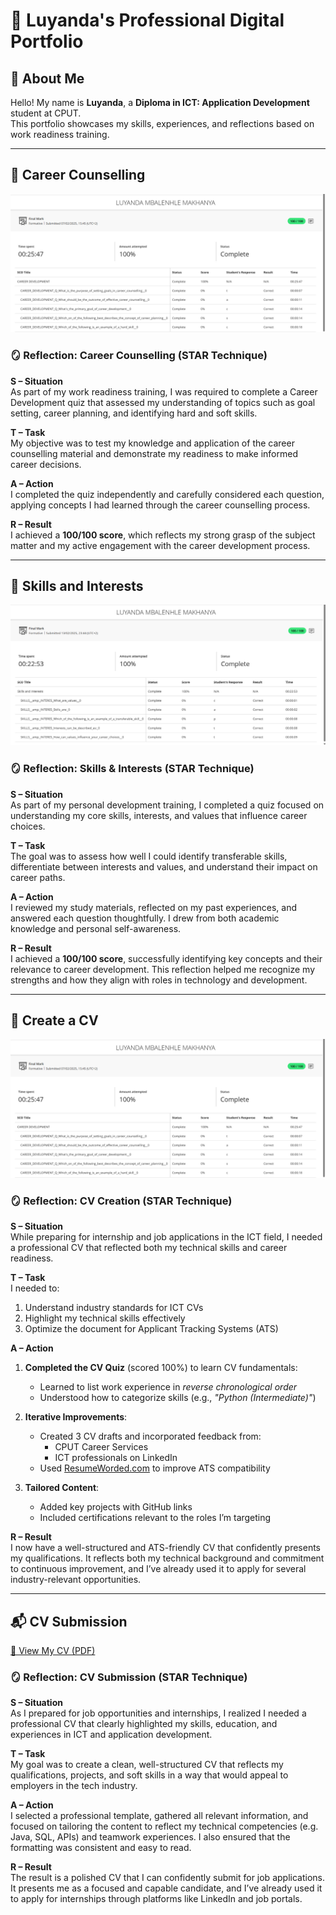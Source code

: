 # 💼 Luyanda's Professional Digital Portfolio

## 👤 About Me  
Hello! My name is **Luyanda**, a **Diploma in ICT: Application Development** student at CPUT.  
This portfolio showcases my skills, experiences, and reflections based on work readiness training.

---

## 🎯 Career Counselling

![Career Counselling Screenshot](https://github.com/LuyandaMbalenhle/Digital-Portfolio/blob/7ae1633069d659711c1b849fe0dc7e95d641458c/careerCounselling.png)

### 🪞 Reflection: Career Counselling (STAR Technique)

**S – Situation**  
As part of my work readiness training, I was required to complete a Career Development quiz that assessed my understanding of topics such as goal setting, career planning, and identifying hard and soft skills.

**T – Task**  
My objective was to test my knowledge and application of the career counselling material and demonstrate my readiness to make informed career decisions.

**A – Action**  
I completed the quiz independently and carefully considered each question, applying concepts I had learned through the career counselling process.

**R – Result**  
I achieved a **100/100 score**, which reflects my strong grasp of the subject matter and my active engagement with the career development process.

---

## 🧠 Skills and Interests

![Skills and Interests Screenshot](skills_and-development.png)

### 🪞 Reflection: Skills & Interests (STAR Technique)

**S – Situation**  
As part of my personal development training, I completed a quiz focused on understanding my core skills, interests, and values that influence career choices.

**T – Task**  
The goal was to assess how well I could identify transferable skills, differentiate between interests and values, and understand their impact on career paths.

**A – Action**  
I reviewed my study materials, reflected on my past experiences, and answered each question thoughtfully. I drew from both academic knowledge and personal self-awareness.

**R – Result**  
I achieved a **100/100 score**, successfully identifying key concepts and their relevance to career development. This reflection helped me recognize my strengths and how they align with roles in technology and development.

---

## 📄 Create a CV

![Create CV Screenshot](careerCounselling.png) <!-- Consider replacing with a correct CV-related screenshot -->

### 🪞 Reflection: CV Creation (STAR Technique)

**S – Situation**  
While preparing for internship and job applications in the ICT field, I needed a professional CV that reflected both my technical skills and career readiness.

**T – Task**  
I needed to:  
1. Understand industry standards for ICT CVs  
2. Highlight my technical skills effectively  
3. Optimize the document for Applicant Tracking Systems (ATS)

**A – Action**  
1. **Completed the CV Quiz** (scored 100%) to learn CV fundamentals:  
   - Learned to list work experience in *reverse chronological order*  
   - Understood how to categorize skills (e.g., *"Python (Intermediate)"*)  

2. **Iterative Improvements**:  
   - Created 3 CV drafts and incorporated feedback from:  
     - CPUT Career Services  
     - ICT professionals on LinkedIn  
   - Used [ResumeWorded.com](https://resumeworded.com) to improve ATS compatibility  

3. **Tailored Content**:  
   - Added key projects with GitHub links  
   - Included certifications relevant to the roles I’m targeting  

**R – Result**  
I now have a well-structured and ATS-friendly CV that confidently presents my qualifications. It reflects both my technical background and commitment to continuous improvement, and I’ve already used it to apply for several industry-relevant opportunities.

---

## 📬 CV Submission

[📄 View My CV (PDF)](CV.pdf)

### 🪞 Reflection: CV Submission (STAR Technique)

**S – Situation**  
As I prepared for job opportunities and internships, I realized I needed a professional CV that clearly highlighted my skills, education, and experiences in ICT and application development.

**T – Task**  
My goal was to create a clean, well-structured CV that reflects my qualifications, projects, and soft skills in a way that would appeal to employers in the tech industry.

**A – Action**  
I selected a professional template, gathered all relevant information, and focused on tailoring the content to reflect my technical competencies (e.g. Java, SQL, APIs) and teamwork experiences. I also ensured that the formatting was consistent and easy to read.

**R – Result**  
The result is a polished CV that I can confidently submit for job applications. It presents me as a focused and capable candidate, and I’ve already used it to apply for internships through platforms like LinkedIn and job portals.
